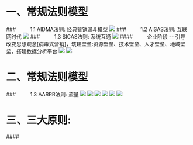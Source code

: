# 一、常规法则模型
###&nbsp;&nbsp;&nbsp;&nbsp;&nbsp;&nbsp;&nbsp;&nbsp;&nbsp;&nbsp;1.1 AIDMA法则: 经典营销漏斗模型
![](/assets/QQ20190720-182315@2x.png)
###&nbsp;&nbsp;&nbsp;&nbsp;&nbsp;&nbsp;&nbsp;&nbsp;&nbsp;&nbsp;1.2 AISAS法则: 互联网时代
![](/assets/QQ20190720-182627@2x.png)
###&nbsp;&nbsp;&nbsp;&nbsp;&nbsp;&nbsp;&nbsp;&nbsp;&nbsp;&nbsp;1.3 SICAS法则: 系统互通
![](/assets/QQ20190720-182847@2x.png)
####&nbsp;&nbsp;&nbsp;&nbsp;&nbsp;&nbsp;&nbsp;&nbsp;&nbsp;&nbsp;企业阶段 -- 引导改变思想观念[病毒式营销]，筑建壁垒:资源壁垒、技术壁垒、人才壁垒、地域壁垒，搭建数据分析平台
![](/assets/QQ20190720-162331@2x.png)
![](/assets/QQ20190720-163459@2x.png)
# 二、常规法则模型
###&nbsp;&nbsp;&nbsp;&nbsp;&nbsp;&nbsp;&nbsp;&nbsp;&nbsp;&nbsp;1.3 AARRR法则: 流量
![](/assets/QQ20190720-183227@2x.png)
![](/assets/QQ20190720-183440@2x.png)
![](/assets/QQ20190720-183536@2x.png)
![](/assets/QQ20190720-183712@2x.png)
![](/assets/QQ20190720-183810@2x.png)
![](/assets/QQ20190720-183936@2x.png)
# 三、三大原则: 
####&nbsp;&nbsp;&nbsp;&nbsp;&nbsp;&nbsp;&nbsp;&nbsp;&nbsp;&nbsp;












